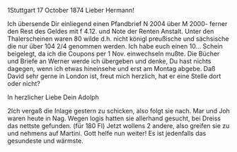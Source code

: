  1Stuttgart 17 October 1874
Lieber Hermann!

Ich übersende Dir einliegend einen Pfandbrief N 2004 über M 2000- ferner den Rest des Geldes mit f 4.12. und Note der Renten Anstalt. 
Unter den Thalerscheinen waren 80 wilde d.h. nicht königl preußische und sächsische die nur über 104 2/4 genommen werden. Ich habe euch einen 10... Schein beigelegt, da ich die Coupons per 1 Nov. einwechseln mußte. 
Die Bücher und Briefe an Werner werde ich übergeben und denke, Du hast nichts dagegen, wenn ich etwas hineinsehe und erst am Montag abgebe. 
Daß David sehr gerne in London ist, freut mich herzlich, hat er eine Stelle dort oder nicht?

 In herzlicher Liebe
 Dein Adolph


2Ich vergaß die Inlage gestern zu schicken, also folgt sie nach. Mar und Joh waren heute in Nag. Wegen logis hatten sie allerhand gesucht, bei Dreiss das nettste gefunden. (für 180 Fl) Jetzt wollens 2 andere, also greifen sie zu und nehmens auf Martini. Gott helfe nun weiter! Es ist jedenfalls das gesundeste und wärmste.
